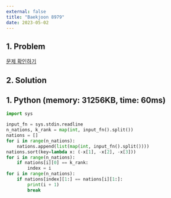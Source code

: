```yaml
---
external: false
title: "Baekjoon 8979"
date: 2023-05-02
---
```


## 1. Problem

[문제 확인하기](https://www.acmicpc.net/problem/8979)

## 2. Solution

## 1. Python (memory: 31256KB, time: 60ms)

```python
import sys

input_fn = sys.stdin.readline
n_nations, k_rank = map(int, input_fn().split())
nations = []
for i in range(n_nations):
    nations.append(list(map(int, input_fn().split())))
nations.sort(key=lambda x: (-x[1], -x[2], -x[3]))
for i in range(n_nations):
    if nations[i][0] == k_rank:
        index = i
for i in range(n_nations):
    if nations[index][1:] == nations[i][1:]:
        print(i + 1)
        break
```
